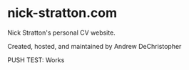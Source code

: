 # nick-stratton.com
Nick Stratton's personal CV website.

Created, hosted, and maintained by  Andrew DeChristopher

PUSH TEST: Works
